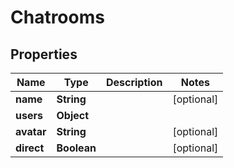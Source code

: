 

# Chatrooms


## Properties

| Name | Type | Description | Notes |
|------------ | ------------- | ------------- | -------------|
|**name** | **String** |  |  [optional] |
|**users** | **Object** |  |  |
|**avatar** | **String** |  |  [optional] |
|**direct** | **Boolean** |  |  [optional] |



